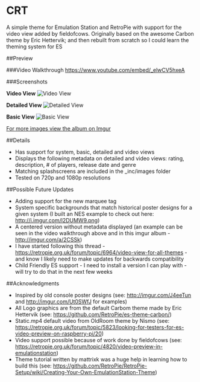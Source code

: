# CRT
A simple theme for Emulation Station and RetroPie with support for the video view added by fieldofcows.  Originally based on the awesome Carbon theme by Eric Hettervik; and then rebuilt from scratch so I could learn the theming system for ES

##Preview

###Video Walkthrough
https://www.youtube.com/embed/_elwCV5hxeA

###Screenshots

**Video View**
![Video View](http://i.imgur.com/w5rNqyr.png)

**Detailed View**
![Detailed View](http://i.imgur.com/HMzQKT1.png)

**Basic View**
![Basic View](http://i.imgur.com/npqHCZy.png)

[For more images view the album on Imgur](http://imgur.com/a/w7JNT)


##Details

- Has support for system, basic, detailed and video views
- Displays the following metadata on detailed and video views: rating, description, # of players, release date and genre
- Matching splashscreens are included in the \_inc/images folder
- Tested on 720p and 1080p resolutions

##Possible Future Updates

- Adding support for the new marquee tag
- System specific backgrounds that match historical poster designs for a given system (I built an NES example to check out here: http://i.imgur.com/l2DUMW9.png)
- A centered version without metadata displayed (an example can be seen in the video walkthrough above and in this imgur album - http://imgur.com/a/2CSSk)
- I have started following this thread - https://retropie.org.uk/forum/topic/6964/video-view-for-all-themes - and know I likely need to make updates for backwards compatibility
- Child Friendly ES support - I need to install a version I can play with - will try to do that in the next few weeks

##Acknowledgments

- Inspired by old console poster designs (see: http://imgur.com/J4eeTun and http://imgur.com/Ut0SWfJ for examples) 
- All Logo graphics are from the default Carbom theme made by Eric Hettervik (see: https://github.com/RetroPie/es-theme-carbon/)
- Static.mp4 default video from OldRoom theme by Nismo (see: https://retropie.org.uk/forum/topic/5823/looking-for-testers-for-es-video-preview-on-raspberry-pi/20)
- Video support possible because of work done by fieldofcows (see: https://retropie.org.uk/forum/topic/4820/video-preview-in-emulationstation)
- Theme tutorial written by mattrixk was a huge help in learning how to build this (see: https://github.com/RetroPie/RetroPie-Setup/wiki/Creating-Your-Own-EmulationStation-Theme)
